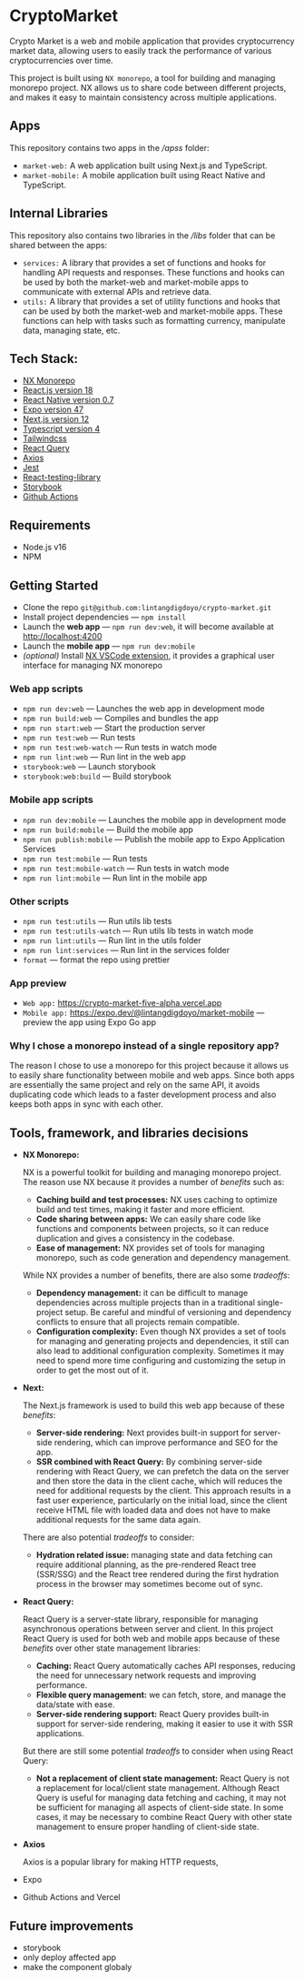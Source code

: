 # CryptoMarket

Crypto Market is a web and mobile application that provides cryptocurrency market data, allowing users to easily track the performance of various cryptocurrencies over time.

This project is built using `NX monorepo`, a tool for building and managing monorepo project. NX allows us to share code between different projects, and makes it easy to maintain consistency across multiple applications.

## Apps

This repository contains two apps in the _/apss_ folder:

- `market-web:` A web application built using Next.js and TypeScript.
- `market-mobile:` A mobile application built using React Native and TypeScript.

## Internal Libraries

This repository also contains two libraries in the _/libs_ folder that can be shared between the apps:

- `services:` A library that provides a set of functions and hooks for handling API requests and responses. These functions and hooks can be used by both the market-web and market-mobile apps to communicate with external APIs and retrieve data.
- `utils:` A library that provides a set of utility functions and hooks that can be used by both the market-web and market-mobile apps. These functions can help with tasks such as formatting currency, manipulate data, managing state, etc.

## Tech Stack:

- [NX Monorepo]("https://nx.dev/")
- [React.js version 18](https://reactjs.org/)
- [React Native version 0.7](https://reactjs.org/)
- [Expo version 47](https://reactjs.org/)
- [Next.js version 12](https://nextjs.org/)
- [Typescript version 4](https://www.typescriptlang.org/)
- [Tailwindcss](https://tailwindcss.com/)
- [React Query](https://tanstack.com/query/latest/docs/react/overview)
- [Axios](https://axios-http.com/docs/intro)
- [Jest](https://jestjs.io/)
- [React-testing-library](https://testing-library.com/docs/react-testing-library/intro/)
- [Storybook](https://storybook.js.org/)
- [Github Actions](https://github.com/features/actions)

## Requirements

- Node.js v16
- NPM

## Getting Started

- Clone the repo `git@github.com:lintangdigdoyo/crypto-market.git`
- Install project dependencies — `npm install`
- Launch the **web app** — `npm run dev:web`, it will become available at [http://localhost:4200](http://localhost:4200/)
- Launch the **mobile app** — `npm run dev:mobile`
- _(optional)_ Install [NX VSCode extension]("https://marketplace.visualstudio.com/items?itemName=nrwl.angular-console"), it provides a graphical user interface for managing NX monorepo

### Web app scripts

- `npm run dev:web` — Launches the web app in development mode
- `npm run build:web` — Compiles and bundles the app
- `npm run start:web` — Start the production server
- `npm run test:web` — Run tests
- `npm run test:web-watch` — Run tests in watch mode
- `npm run lint:web` — Run lint in the web app
- `storybook:web` — Launch storybook
- `storybook:web:build` — Build storybook

### Mobile app scripts

- `npm run dev:mobile` — Launches the mobile app in development mode
- `npm run build:mobile` — Build the mobile app
- `npm run publish:mobile` — Publish the mobile app to Expo Application Services
- `npm run test:mobile` — Run tests
- `npm run test:mobile-watch` — Run tests in watch mode
- `npm run lint:mobile` — Run lint in the mobile app

### Other scripts

- `npm run test:utils` — Run utils lib tests
- `npm run test:utils-watch` — Run utils lib tests in watch mode
- `npm run lint:utils` — Run lint in the utils folder
- `npm run lint:services` — Run lint in the services folder
- `format` — format the repo using prettier

### App preview

- `Web app:` https://crypto-market-five-alpha.vercel.app
- `Mobile app:` https://expo.dev/@lintangdigdoyo/market-mobile — preview the app using Expo Go app

### Why I chose a monorepo instead of a single repository app?

The reason I chose to use a monorepo for this project because it allows us to easily share functionality between mobile and web apps. Since both apps are essentially the same project and rely on the same API, it avoids duplicating code which leads to a faster development process and also keeps both apps in sync with each other.

## Tools, framework, and libraries decisions

- **NX Monorepo:**

  NX is a powerful toolkit for building and managing monorepo project. The reason use NX because it provides a number of _benefits_ such as:

  - **Caching build and test processes:** NX uses caching to optimize build and test times, making it faster and more efficient.
  - **Code sharing between apps:** We can easily share code like functions and components between projects, so it can reduce duplication and gives a consistency in the codebase.
  - **Ease of management:** NX provides set of tools for managing monorepo, such as code generation and dependency management.

  While NX provides a number of benefits, there are also some _tradeoffs_:

  - **Dependency management:** it can be difficult to manage dependencies across multiple projects than in a traditional single-project setup. Be careful and mindful of versioning and dependency conflicts to ensure that all projects remain compatible.
  - **Configuration complexity:** Even though NX provides a set of tools for managing and generating projects and dependencies, it still can also lead to additional configuration complexity. Sometimes it may need to spend more time configuring and customizing the setup in order to get the most out of it.

- **Next:**

  The Next.js framework is used to build this web app because of these _benefits_:

  - **Server-side rendering:** Next provides built-in support for server-side rendering, which can improve performance and SEO for the app.
  - **SSR combined with React Query:** By combining server-side rendering with React Query, we can prefetch the data on the server and then store the data in the client cache, which will reduces the need for additional requests by the client. This approach results in a fast user experience, particularly on the initial load, since the client receive HTML file with loaded data and does not have to make additional requests for the same data again.

  There are also potential _tradeoffs_ to consider:

  - **Hydration related issue:** managing state and data fetching can require additional planning, as the pre-rendered React tree (SSR/SSG) and the React tree rendered during the first hydration process in the browser may sometimes become out of sync.

- **React Query:**

  React Query is a server-state library, responsible for managing asynchronous operations between server and client. In this project React Query is used for both web and mobile apps because of these _benefits_ over other state management libraries:

  - **Caching:** React Query automatically caches API responses, reducing the need for unnecessary network requests and improving performance.
  - **Flexible query management:** we can fetch, store, and manage the data/state with ease.
  - **Server-side rendering support:** React Query provides built-in support for server-side rendering, making it easier to use it with SSR applications.

  But there are still some potential _tradeoffs_ to consider when using React Query:

  - **Not a replacement of client state management:** React Query is not a replacement for local/client state management. Although React Query is useful for managing data fetching and caching, it may not be sufficient for managing all aspects of client-side state. In some cases, it may be necessary to combine React Query with other state management to ensure proper handling of client-side state.

- **Axios**

  Axios is a popular library for making HTTP requests,

- Expo
- Github Actions and Vercel

## Future improvements

- storybook
- only deploy affected app
- make the component globaly
